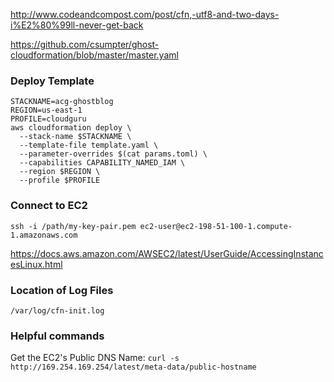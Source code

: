 http://www.codeandcompost.com/post/cfn,-utf8-and-two-days-i%E2%80%99ll-never-get-back


https://github.com/csumpter/ghost-cloudformation/blob/master/master.yaml


### Deploy Template
```shell
STACKNAME=acg-ghostblog
REGION=us-east-1
PROFILE=cloudguru
aws cloudformation deploy \
  --stack-name $STACKNAME \
  --template-file template.yaml \
  --parameter-overrides $(cat params.toml) \
  --capabilities CAPABILITY_NAMED_IAM \
  --region $REGION \
  --profile $PROFILE
```

### Connect to EC2
```shell
ssh -i /path/my-key-pair.pem ec2-user@ec2-198-51-100-1.compute-1.amazonaws.com
```
https://docs.aws.amazon.com/AWSEC2/latest/UserGuide/AccessingInstancesLinux.html

### Location of Log Files
`/var/log/cfn-init.log`

### Helpful commands

Get the EC2's Public DNS Name: 
`curl -s http://169.254.169.254/latest/meta-data/public-hostname`
